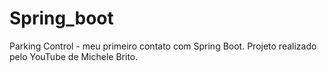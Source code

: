 # Spring_boot

Parking Control - meu primeiro contato com Spring Boot. Projeto realizado pelo YouTube de Michele Brito.
